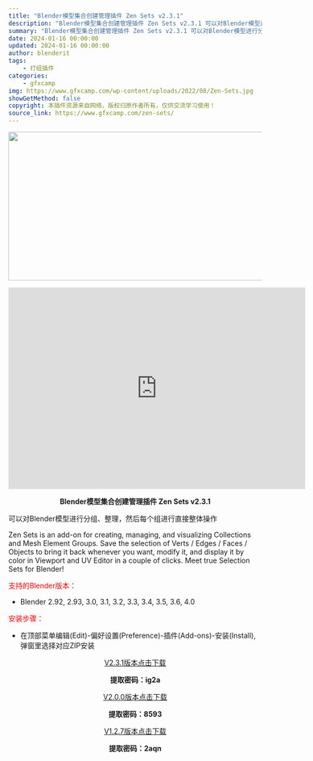 ```yaml
---
title: "Blender模型集合创建管理插件 Zen Sets v2.3.1"
description: "Blender模型集合创建管理插件 Zen Sets v2.3.1 可以对Blender模型进行分组、整理，然后每个组进行直接整体操作 Zen Sets is an add-on for creati..."
summary: "Blender模型集合创建管理插件 Zen Sets v2.3.1 可以对Blender模型进行分组、整理，然后每个组进行直接整体操作 Zen Sets is an add-on for creati..."
date: 2024-01-16 00:00:00
updated: 2024-01-16 00:00:00
author: blenderit
tags: 
    - 打组插件
categories:
    - gfxcamp
img: https://www.gfxcamp.com/wp-content/uploads/2022/08/Zen-Sets.jpg
showGetMethod: false
copyright: 本插件资源来自网络，版权归原作者所有，仅供交流学习使用！
source_link: https://www.gfxcamp.com/zen-sets/
---
```

<div><p><img decoding="async" class="aligncenter size-full wp-image-106267" src="https://www.gfxcamp.com/wp-content/uploads/2022/08/Zen-Sets.jpg" data-src="https://www.gfxcamp.com/wp-content/uploads/2022/08/Zen-Sets.jpg" alt="" width="590" height="295" data-srcset="https://www.gfxcamp.com/wp-content/uploads/2022/08/Zen-Sets.jpg 590w, https://www.gfxcamp.com/wp-content/uploads/2022/08/Zen-Sets-150x75.jpg 150w" data-sizes="(max-width: 590px) 100vw, 590px"></p><p style="text-align: center;"><iframe loading="lazy" src="https://player.youku.com/embed/XNTg5NTYxNDc2NA==" width="590" height="400" frameborder="0" allowfullscreen="allowfullscreen" data-mce-fragment="1"></iframe></p><p style="text-align: center;"><strong>Blender模型集合创建管理插件 Zen Sets v2.3.1</strong></p><p>可以对Blender模型进行分组、整理，然后每个组进行直接整体操作</p><p>Zen Sets is an add-on for creating, managing, and visualizing Collections and Mesh Element Groups. Save the selection of Verts / Edges / Faces / Objects to bring it back whenever you want, modify it, and display it by color in Viewport and UV Editor in a couple of clicks. Meet true Selection Sets for Blender!</p><p style="text-align: left;"><span style="color: #ff0000;">支持的Blender版本：</span></p><ul>
<li style="text-align: left;">Blender 2.92, 2.93, 3.0, 3.1, 3.2, 3.3, 3.4, 3.5, 3.6, 4.0</li>
</ul><p style="text-align: left;"><span style="color: #ff0000;">安装步骤：</span></p><ul>
<li>在顶部菜单编辑(Edit)-偏好设置(Preference)-插件(Add-ons)-安装(Install),弹窗里选择对应ZIP安装</li>
</ul><p style="text-align: center;"><a class="maxbutton-3 maxbutton maxbutton-baidu" target="_blank" rel="noopener" href="https://pan.baidu.com/s/1UUEPcV6gWyPO8wHhJDmOsw?pwd=ig2a"><span class="mb-text">V2.3.1版本点击下载</span></a></p><p style="text-align: center;"><strong>提取密码：ig2a</strong></p><p style="text-align: center;"><a class="maxbutton-3 maxbutton maxbutton-baidu" target="_blank" rel="noopener" href="https://pan.baidu.com/s/1GxJLjfzbjXeDtmuungsw7g?pwd=8593"><span class="mb-text">V2.0.0版本点击下载</span></a></p><p style="text-align: center;"><strong>提取密码：8593</strong></p><p style="text-align: center;"><a class="maxbutton-3 maxbutton maxbutton-baidu" target="_blank" rel="noopener" href="https://pan.baidu.com/s/1wySQVQbbGx1tVLHm9MmtWA?pwd=2aqn"><span class="mb-text">V1.2.7版本点击下载</span></a></p><p style="text-align: center;"><strong>提取密码：2aqn</strong></p></div>